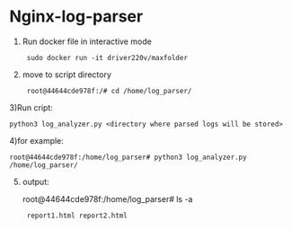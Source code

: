 # Nginx-log-parser


1) Run docker file in interactive mode
    
        sudo docker run -it driver220v/maxfolder
2) move to script directory


        root@44644cde978f:/# cd /home/log_parser/ 
3)Run cript: 

    python3 log_analyzer.py <directory where parsed logs will be stored>


4)for example:

    root@44644cde978f:/home/log_parser# python3 log_analyzer.py /home/log_parser/
5) output:


    root@44644cde978f:/home/log_parser# ls -a 
    
        report1.html report2.html
    

